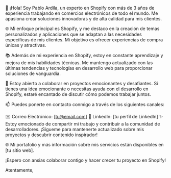 👋 ¡Hola! Soy Pablo Ardila, un experto en Shopify con más de 3 años de experiencia trabajando en comercios electrónicos de todo el mundo. Me apasiona crear soluciones innovadoras y de alta calidad para mis clientes.

🌐 Mi enfoque principal es Shopify, y me destaco en la creación de temas personalizados y aplicaciones que se adaptan a las necesidades específicas de mis clientes. Mi objetivo es ofrecer experiencias de compra únicas y atractivas.

📚 Además de mi experiencia en Shopify, estoy en constante aprendizaje y mejora de mis habilidades técnicas. Me mantengo actualizado con las últimas tendencias y tecnologías en desarrollo web para proporcionar soluciones de vanguardia.

🤝 Estoy abierto a colaborar en proyectos emocionantes y desafiantes. Si tienes una idea emocionante o necesitas ayuda con el desarrollo en Shopify, estaré encantado de discutir cómo podemos trabajar juntos.

📫 Puedes ponerte en contacto conmigo a través de los siguientes canales:

✉️ Correo Electrónico: [tu@email.com]
🔗 LinkedIn: [tu perfil de LinkedIn]
✨ Estoy emocionado de compartir mi trabajo y contribuir a la comunidad de desarrolladores. ¡Sígueme para mantenerte actualizado sobre mis proyectos y descubrir contenido inspirador!

🌐 Mi portafolio y más información sobre mis servicios están disponibles en [tu sitio web].

¡Espero con ansias colaborar contigo y hacer crecer tu proyecto en Shopify!

Atentamente,
